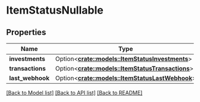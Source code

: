 # ItemStatusNullable

## Properties

Name | Type | Description | Notes
------------ | ------------- | ------------- | -------------
**investments** | Option<[**crate::models::ItemStatusInvestments**](ItemStatusInvestments.md)> |  | [optional]
**transactions** | Option<[**crate::models::ItemStatusTransactions**](ItemStatusTransactions.md)> |  | [optional]
**last_webhook** | Option<[**crate::models::ItemStatusLastWebhook**](ItemStatusLastWebhook.md)> |  | [optional]

[[Back to Model list]](../README.md#documentation-for-models) [[Back to API list]](../README.md#documentation-for-api-endpoints) [[Back to README]](../README.md)


